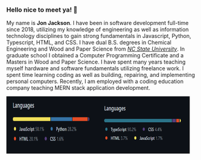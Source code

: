 ### Hello nice to meet ya! 👋

<!--
**ocskier/ocskier** is a ✨ _special_ ✨ repository because its `README.md` (this file) appears on your GitHub profile.
-->

My name is **Jon Jackson**. I have been in software development full-time since 2018,
utilizing my knowledge of engineering as well as information technology disciplines to gain
strong fundamentals in Javascript, Python, Typescript, HTML, and CSS. I have dual
B.S. degrees in Chemical Engineering and Wood and Paper Science from
[_NC State University_](https:ncsu.edu). In graduate school I obtained a
Computer Programming Certificate and a Masters in Wood and Paper Science. I have spent
many years teaching myself hardware and software fundamentals utilizing freelance work.
I spent time learning coding as well as building, repairing, and implementing personal
computers. Recently, I am employed with a coding education company teaching MERN stack
application development.

<img src="Lang1.PNG" width=240 height=150 /><img src="Lang2.PNG" width=240 height=150 />
